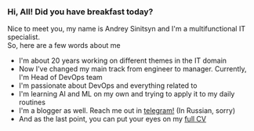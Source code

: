 ### Hi, All! Did you have breakfast today?

Nice to meet you, my name is Andrey Sinitsyn and I'm a multifunctional IT specialist.  
So, here are a few words about me
* I'm about 20 years working on different themes in the IT domain
* Now I've changed my main track from engineer to manager. Currently, I'm Head of DevOps team
* I'm passionate about DevOps and everything related to
* I'm learning AI and ML on my own and trying to apply it to my daily routines
* I'm a blogger as well. Reach me out in [telegram!](https://t.me/happy_devops) (In Russian, sorry)
* And as the last point, you can put your eyes on my [full CV](https://andrey.sinits.in) 
